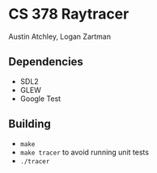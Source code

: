 # CS 378 Raytracer
Austin Atchley, Logan Zartman

## Dependencies
* SDL2
* GLEW
* Google Test

## Building
* `make`
* `make tracer` to avoid running unit tests
* `./tracer`
